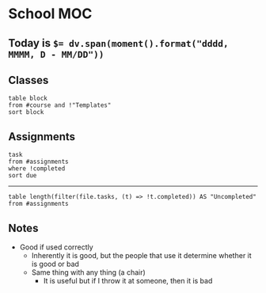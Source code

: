 # School MOC

## Today is `$= dv.span(moment().format("dddd, MMMM, D - MM/DD"))`

## Classes

```dataview
table block
from #course and !"Templates"
sort block
```

## Assignments
```dataview
task
from #assignments
where !completed
sort due
```
---
```dataview
table length(filter(file.tasks, (t) => !t.completed)) AS "Uncompleted"
from #assignments

```

## Notes

- Good if used correctly
	- Inherently it is good, but the people that use it determine whether it is good or bad
	- Same thing with any thing (a chair)
		- It is useful but if I throw it at someone, then it is bad